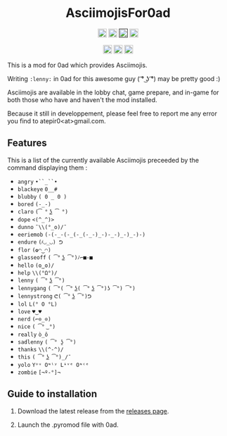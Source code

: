 <!-- Title -->
<div align="center">

# AsciimojisFor0ad

<p>
<a href="https://github.com/Atepir/AsciimojisFor0ad/releases"><img src="https://img.shields.io/github/release/Atepir/AsciimojisFor0ad.svg?style=for-the-badge&color=gold&label=Version" height="20"></a>
<a href="https://play0ad.com/download/"><img src="https://img.shields.io/badge/Compatibility-Alpha26%3A%20​Zhuangzi-gold?style=for-the-badge" height="20"></a>
<a href=""><img src="https://img.shields.io/github/downloads/Atepir/AsciimojisFor0ad/total.svg?color=gold&amp&label=%E2%88%91%20Downloads&amp&style=for-the-badge" height="20"></a>
<a href="https://wildfiregames.com/forum/topic/110806-chat-modding-asciimojis"><img src="https://img.shields.io/badge/Discussion-Forum-gold?style=for-the-badge" height="20"></a>
</p>

<p>
<!-- dev badges -->
<a href="https://github.com/Atepir/AsciimojisFor0ad/commits/main"><img src="https://img.shields.io/github/commits-since/Atepir/AsciimojisFor0ad/latest/main?style=for-the-badge" height="20"></a>
<a href="https://github.com/Atepir/AsciimojisFor0ad/graphs/contributors"><img src="https://img.shields.io/maintenance/yes/2023?style=for-the-badge" height="20"></a>
<a href="https://github.com/Atepir/AsciimojisFor0ad/commits/main"><img src="https://img.shields.io/github/commit-activity/m/Atepir/AsciimojisFor0ad?style=for-the-badge" height="20"></a>
</p>

</div>

This is a mod for 0ad which provides Asciimojis.

Writing `:lenny:` in 0ad for this awesome guy ( ͡° ͜ʖ ͡°) may be pretty good :)

Asciimojis are available in the lobby chat, game prepare, and in-game for both those who have and haven't the mod installed.

Because it still in developpement, please feel free to report me any error you find to atepir0\<at\>gmail.com.

## Features
This is a list of the currently available Asciimojis preceeded by the command displaying them :

- `angry` `•``_``•`
- `blackeye` `0__#`
- `blubby` `( 0 _ 0 )`
- `bored` `(-_-)`
- `claro` `(͡ ° ͜ʖ ͡ °)`
- `dope` `<(^_^)>`
- `dunno` `¯\\(°_o)/¯`
- `eeriemob` `(-(-_-(-_(-_(-_-)_-)-_-)_-)_-)-)`
- `endure` `(҂◡_◡) ᕤ`
- `flor` `(✿◠‿◠)`
- `glasseoff` `( ͡° ͜ʖ ͡°)ﾉ⌐■-■`
- `hello` `(ʘ‿ʘ)/`
- `help` `\\(°Ω°)/`
- `lenny` `( ͡° ͜ʖ ͡°)`
- `lennygang` `( ͡°( ͡° ͜ʖ( ͡° ͜ʖ ͡°)ʖ ͡°) ͡°)`
- `lennystrong` `ᕦ( ͡° ͜ʖ ͡°)ᕤ`
- `lol` `L(° O °L)`
- `love` `♥‿♥`
- `nerd` `(⌐⊙_⊙)`
- `nice` `( ͡° ͜ °)`
- `really` `ò_ô`
- `sadlenny` `( ͡° ʖ̯ ͡°)`
- `thanks` `\\(^-^)/`
- `this` `( ͡° ͜ʖ ͡°)_/¯`
- `yolo` `Yᵒᵘ Oᶰˡʸ Lᶤᵛᵉ Oᶰᶜᵉ`
- `zombie` `[¬º-°]¬` 

## Guide to installation
1. Download the latest release from the [releases page](https://github.com/Atepir/AsciimojisFor0ad/releases).

2. Launch the .pyromod file with 0ad.